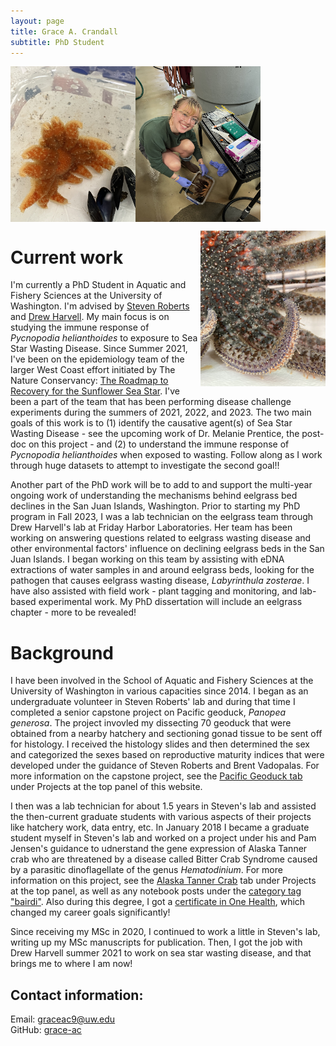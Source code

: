 ```yaml
---
layout: page
title: Grace A. Crandall
subtitle: PhD Student
---
```



<img align="left" src="/assets/img/cheesy_bob_jr.jpeg" alt="Juvenile Pycnopodia helianthoides, Cheesy Bob, Jr" width="200"
     height="249" />

<img align="center" src="/assets/img/me_2024.JPG" alt="Grace sampling a star" width="200"
      height="249" />

<img align="right" src="/assets/img/pycno_adult_purple.JPG" alt="Adult Pycnopodia helianthoides" width="200"
     height="249" />


# Current work

I'm currently a PhD Student in Aquatic and Fishery Sciences at the University of Washington. I'm advised by [Steven Roberts](https://faculty.washington.edu/sr320/) and [Drew Harvell](https://drewharvell.com/labteam/). My main focus is on studying the immune response of _Pycnopodia helianthoides_ to exposure to Sea Star Wasting Disease. Since Summer 2021, I've been on the epidemiology team of the larger West Coast effort initiated by The Nature Conservancy: [The Roadmap to Recovery for the Sunflower Sea Star](https://www.nature.org/content/dam/tnc/nature/en/documents/tnc_Roadmap_to_Recovery_for_the_Sunflower_Sea_Star_Nov2022.pdf). I've been a part of the team that has been performing disease challenge experiments during the summers of 2021, 2022, and 2023. The two main goals of this work is to (1) identify the causative agent(s) of Sea Star Wasting Disease - see the upcoming work of Dr. Melanie Prentice, the post-doc on this project - and (2) to understand the immune response of _Pycnopodia helianthoides_ when exposed to wasting. Follow along as I work through huge datasets to attempt to investigate the second goal!!

Another part of the PhD work will be to add to and support the multi-year ongoing work of understanding the mechanisms behind eelgrass bed declines in the San Juan Islands, Washington. Prior to starting my PhD program in Fall 2023, I was a lab technician on the eelgrass team through Drew Harvell's lab at Friday Harbor Laboratories. Her team has been working on answering questions related to eelgrass wasting disease and other environmental factors' influence on declining eelgrass beds in the San Juan Islands. I began working on this team by assisting with eDNA extractions of water samples in and around eelgrass beds, looking for the pathogen that causes eelgrass wasting disease, _Labyrinthula zosterae_. I have also assisted with field work - plant tagging and monitoring, and lab-based experimental work. My PhD dissertation will include an eelgrass chapter - more to be revealed!  

# Background

I have been involved in the School of Aquatic and Fishery Sciences at the University of Washington in various capacities since 2014. I began as an undergraduate volunteer in Steven Roberts' lab and during that time I completed a senior capstone project on Pacific geoduck, _Panopea generosa_. The project invovled my dissecting 70 geoduck that were obtained from a nearby hatchery and sectioning gonad tissue to be sent off for histology. I received the histology slides and then determined the sex and categorized the sexes based on reproductive maturity indices that were developed under the guidance of Steven Roberts and Brent Vadopalas. For more information on the capstone project, see the [Pacific Geoduck tab](https://grace-ac.github.io/projects/pacificgeoduck/) under Projects at the top panel of this website.

I then was a lab technician for about 1.5 years in Steven's lab and assisted the then-current graduate students with various aspects of their projects like hatchery work, data entry, etc. In January 2018 I became a graduate student myself in Steven's lab and worked on a project under his and Pam Jensen's guidance to udnerstand the gene expression of Alaska Tanner crab who are threatened by a disease called Bitter Crab Syndrome caused by a parasitic dinoflagellate of the genus _Hematodinium_. For more information on this project, see the [Alaska Tanner Crab](https://grace-ac.github.io/projects/tannercrab-project/) tab under Projects at the top panel, as well as any notebook posts under the [category tag "bairdi"](https://grace-ac.github.io/categoryview/#bairdi). Also during this degree, I got a [certificate in One Health](https://deohs.washington.edu/cohr/graduate-certificate-one-health), which changed my career goals significantly!  

Since receiving my MSc in 2020, I continued to work a little in Steven's lab, writing up my  MSc manuscripts for publication. Then, I got the job with Drew Harvell summer 2021 to work on sea star wasting disease, and that brings me to where I am now!


## Contact information:         
Email: graceac9@uw.edu       
GitHub: [grace-ac](https://github.com/grace-ac)      
